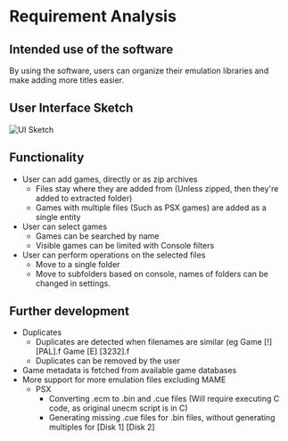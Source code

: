 # Requirement Analysis

## Intended use of the software

By using the software, users can organize their emulation libraries and make adding more titles easier.

## User Interface Sketch

![UI Sketch](https://github.com/Rsl1122/ROM-tools/blob/master/documentation/UI%20Sketch.jpg)

## Functionality

- User can add games, directly or as zip archives
  - Files stay where they are added from (Unless zipped, then they're added to extracted folder)
  - Games with multiple files (Such as PSX games) are added as a single entity
- User can select games
  - Games can be searched by name
  - Visible games can be limited with Console filters
- User can perform operations on the selected files
  - Move to a single folder
  - Move to subfolders based on console, names of folders can be changed in settings.

## Further development

- Duplicates
  - Duplicates are detected when filenames are similar (eg Game [!] [PAL].f  Game [E] [3232].f
  - Duplicates can be removed by the user
- Game metadata is fetched from available game databases
- More support for more emulation files excluding MAME
  - PSX
    - Converting .ecm to .bin and .cue files (Will require executing C code, as original unecm script is in C)
    - Generating missing .cue files for .bin files, without generating multiples for [Disk 1] [Disk 2]
